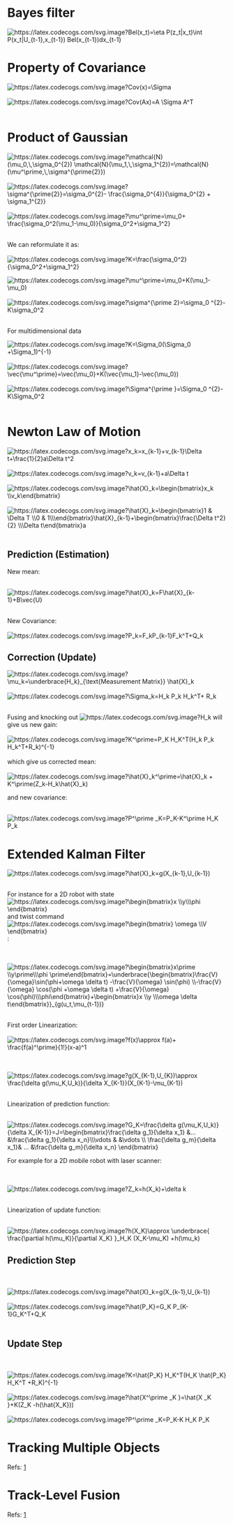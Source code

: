# Bayes filter
<img src="https://latex.codecogs.com/svg.image?Bel(x_t)=\eta&space;P(z_t|x_t)\int&space;P(x_t|U_{t-1},x_{t-1})&space;Bel(x_{t-1})dx_{t-1}" title="https://latex.codecogs.com/svg.image?Bel(x_t)=\eta P(z_t|x_t)\int P(x_t|U_{t-1},x_{t-1}) Bel(x_{t-1})dx_{t-1}" />


# Property of  Covariance

<img src="https://latex.codecogs.com/svg.image?Cov(x)=\Sigma&space;" title="https://latex.codecogs.com/svg.image?Cov(x)=\Sigma " />
<br/>
<br/>
<img src="https://latex.codecogs.com/svg.image?Cov(Ax)=A&space;\Sigma&space;A^T&space;" title="https://latex.codecogs.com/svg.image?Cov(Ax)=A \Sigma A^T " />

<br/>
<br/>

# Product of Gaussian

<img src="https://latex.codecogs.com/svg.image?\mathcal{N}(\mu_0,\,\sigma_0^{2})&space;\mathcal{N}(\mu_1,\,\sigma_1^{2})=\mathcal{N}(\mu^\prime,\,\sigma^{\prime{2}})&space;" title="https://latex.codecogs.com/svg.image?\mathcal{N}(\mu_0,\,\sigma_0^{2}) \mathcal{N}(\mu_1,\,\sigma_1^{2})=\mathcal{N}(\mu^\prime,\,\sigma^{\prime{2}}) " />


<br/>
<br/>

<img src="https://latex.codecogs.com/svg.image?\sigma^{\prime{2}}=\sigma_0^{2}-&space;\frac{\sigma_0^{4}}{\sigma_0^{2}&space;&plus;&space;\sigma_1^{2}}&space;" title="https://latex.codecogs.com/svg.image?\sigma^{\prime{2}}=\sigma_0^{2}- \frac{\sigma_0^{4}}{\sigma_0^{2} + \sigma_1^{2}} " />

<br/>
<br/>
<img src="https://latex.codecogs.com/svg.image?\mu^\prime=\mu_0&plus;&space;\frac{\sigma_0^2(\mu_1-\mu_0)}{\sigma_0^2&plus;\sigma_1^2}" title="https://latex.codecogs.com/svg.image?\mu^\prime=\mu_0+ \frac{\sigma_0^2(\mu_1-\mu_0)}{\sigma_0^2+\sigma_1^2}" />

<br/>
<br/>


We can reformulate it as:
<br/>
<br/>
<img src="https://latex.codecogs.com/svg.image?K=\frac{\sigma_0^2}{\sigma_0^2&plus;\sigma_1^2}" title="https://latex.codecogs.com/svg.image?K=\frac{\sigma_0^2}{\sigma_0^2+\sigma_1^2}" />


<img src="https://latex.codecogs.com/svg.image?\mu^\prime=\mu_0&plus;K(\mu_1-\mu_0)" title="https://latex.codecogs.com/svg.image?\mu^\prime=\mu_0+K(\mu_1-\mu_0)" />
<br/>
<br/>
<img src="https://latex.codecogs.com/svg.image?\sigma^{\prime&space;2}=\sigma_0&space;^{2}-K\sigma_0^2" title="https://latex.codecogs.com/svg.image?\sigma^{\prime 2}=\sigma_0 ^{2}-K\sigma_0^2" />



<br/>
<br/>

For multidimensional data 



<img src="https://latex.codecogs.com/svg.image?K=\Sigma_0(\Sigma_0&space;&plus;\Sigma_1)^{-1}" title="https://latex.codecogs.com/svg.image?K=\Sigma_0(\Sigma_0 +\Sigma_1)^{-1}" />
<br/>
<br/>

<img src="https://latex.codecogs.com/svg.image?\vec{\mu^\prime}=\vec{\mu_0}&plus;K(\vec{\mu_1}-\vec{\mu_0})" title="https://latex.codecogs.com/svg.image?\vec{\mu^\prime}=\vec{\mu_0}+K(\vec{\mu_1}-\vec{\mu_0})" />

<br/>
<br/>







<img src="https://latex.codecogs.com/svg.image?\Sigma^{\prime&space;}=\Sigma_0&space;^{2}-K\Sigma_0^2" title="https://latex.codecogs.com/svg.image?\Sigma^{\prime }=\Sigma_0 ^{2}-K\Sigma_0^2" />

<br/>
<br/>


# Newton Law of Motion


<img src="https://latex.codecogs.com/svg.image?x_k=x_{k-1}&plus;v_{k-1}\Delta&space;t&plus;\frac{1}{2}a\Delta&space;t^2" title="https://latex.codecogs.com/svg.image?x_k=x_{k-1}+v_{k-1}\Delta t+\frac{1}{2}a\Delta t^2" />
<br/>
<br/>


<img src="https://latex.codecogs.com/svg.image?v_k=v_{k-1}&plus;a\Delta&space;t" title="https://latex.codecogs.com/svg.image?v_k=v_{k-1}+a\Delta t" />

<br/>
<br/>


<img src="https://latex.codecogs.com/svg.image?\hat{X}_k=\begin{bmatrix}x_k&space;\\v_k\end{bmatrix}" title="https://latex.codecogs.com/svg.image?\hat{X}_k=\begin{bmatrix}x_k \\v_k\end{bmatrix}" />

<br/>
<br/>



<img src="https://latex.codecogs.com/svg.image?\hat{X}_k=\begin{bmatrix}1&space;&&space;\Delta&space;T&space;\\0&space;&&space;&space;1\\\end{bmatrix}\hat{X}_{k-1}&plus;\begin{bmatrix}\frac{\Delta&space;t^2}{2}&space;\\\Delta&space;t\end{bmatrix}a" title="https://latex.codecogs.com/svg.image?\hat{X}_k=\begin{bmatrix}1 & \Delta T \\0 & 1\\\end{bmatrix}\hat{X}_{k-1}+\begin{bmatrix}\frac{\Delta t^2}{2} \\\Delta t\end{bmatrix}a" />
<br/>
<br/>

## Prediction (Estimation)

New mean: 
<br/>
<br/>




<img src="https://latex.codecogs.com/svg.image?\hat{X}_k=F\hat{X}_{k-1}&plus;B\vec{U}" title="https://latex.codecogs.com/svg.image?\hat{X}_k=F\hat{X}_{k-1}+B\vec{U}" />
<br/>
<br/>

New Covariance:
<br/>
<br/>
<img src="https://latex.codecogs.com/svg.image?P_k=F_kP_{k-1}F_k^T&plus;Q_k" title="https://latex.codecogs.com/svg.image?P_k=F_kP_{k-1}F_k^T+Q_k" />


## Correction (Update)

<img src="https://latex.codecogs.com/svg.image?\mu_k=\underbrace{H_k}_{\text{Measurement&space;Matrix}}&space;\hat{X}_k" title="https://latex.codecogs.com/svg.image?\mu_k=\underbrace{H_k}_{\text{Measurement Matrix}} \hat{X}_k" />
<br/>
<br/>

<img src="https://latex.codecogs.com/svg.image?\Sigma_k=H_k&space;P_k&space;H_k^T&plus;&space;R_k" title="https://latex.codecogs.com/svg.image?\Sigma_k=H_k P_k H_k^T+ R_k" />

<br/>
<br/>

Fusing and knocking out <img src="https://latex.codecogs.com/svg.image?H_k" title="https://latex.codecogs.com/svg.image?H_k" /> will give us new gain:
<br/>
<br/>
<img src="https://latex.codecogs.com/svg.image?K^\prime=P_K&space;H_K^T(H_k&space;P_k&space;H_k^T&plus;R_k)^{-1}" title="https://latex.codecogs.com/svg.image?K^\prime=P_K H_K^T(H_k P_k H_k^T+R_k)^{-1}" />
<br/>
<br/>
which give us corrected mean:
<br/>
<br/>
<img src="https://latex.codecogs.com/svg.image?\hat{X}_k^\prime=\hat{X}_k&space;&plus;&space;K^\prime(Z_k-H_k\hat{X}_k)" title="https://latex.codecogs.com/svg.image?\hat{X}_k^\prime=\hat{X}_k + K^\prime(Z_k-H_k\hat{X}_k)" />


and new covariance:
<br/>
<br/>


<img src="https://latex.codecogs.com/svg.image?P^\prime&space;_K=P_K-K^\prime&space;H_K&space;P_k" title="https://latex.codecogs.com/svg.image?P^\prime _K=P_K-K^\prime H_K P_k" />

# Extended Kalman Filter


<img src="https://latex.codecogs.com/svg.image?\hat{X}_k=g(X_{k-1},U_{k-1})" title="https://latex.codecogs.com/svg.image?\hat{X}_k=g(X_{k-1},U_{k-1})" />

<br/>
<br/>


For instance for a 2D robot with state <img src="https://latex.codecogs.com/svg.image?\begin{bmatrix}x&space;\\y\\\phi&space;\end{bmatrix}" title="https://latex.codecogs.com/svg.image?\begin{bmatrix}x \\y\\\phi \end{bmatrix}" /> and twist command <img src="https://latex.codecogs.com/svg.image?\begin{bmatrix}&space;\omega&space;\\V&space;\end{bmatrix}" title="https://latex.codecogs.com/svg.image?\begin{bmatrix} \omega \\V \end{bmatrix}" /> :


<br/>
<br/>



<img src="https://latex.codecogs.com/svg.image?\begin{bmatrix}x\prime&space;\\y\prime\\\phi&space;\prime\end{bmatrix}=\underbrace{\begin{bmatrix}\frac{V}{\omega}\sin(\phi&plus;\omega&space;\delta&space;t)&space;&space;&space;-\frac{V}{\omega}&space;\sin(\phi)&space;&space;\\-\frac{V}{\omega}&space;\cos(\phi&space;&plus;\omega&space;\delta&space;t)&space;&space;&plus;\frac{V}{\omega}&space;\cos(\phi)\\\phi\end{bmatrix}&plus;\begin{bmatrix}x&space;&space;\\y&space;\\\omega&space;\delta&space;t\end{bmatrix}}_{g(u_t,\mu_{t-1})}&space;" title="https://latex.codecogs.com/svg.image?\begin{bmatrix}x\prime \\y\prime\\\phi \prime\end{bmatrix}=\underbrace{\begin{bmatrix}\frac{V}{\omega}\sin(\phi+\omega \delta t) -\frac{V}{\omega} \sin(\phi) \\-\frac{V}{\omega} \cos(\phi +\omega \delta t) +\frac{V}{\omega} \cos(\phi)\\\phi\end{bmatrix}+\begin{bmatrix}x \\y \\\omega \delta t\end{bmatrix}}_{g(u_t,\mu_{t-1})} " />

<br/>
<br/>

First order Linearization:
<br/>
<br/>
<img src="https://latex.codecogs.com/svg.image?f(x)\approx&space;f(a)&plus;&space;\frac{f(a)^\prime}{1!}(x-a)^1" title="https://latex.codecogs.com/svg.image?f(x)\approx f(a)+ \frac{f(a)^\prime}{1!}(x-a)^1" />

<br/>
<br/>

<img src="https://latex.codecogs.com/svg.image?g(X_{K-1},U_{K})\approx&space;&space;\frac{\delta&space;g(\mu_K,U_k)}{\delta&space;X_{K-1}}(X_{K-1}-\mu_{K-1})" title="https://latex.codecogs.com/svg.image?g(X_{K-1},U_{K})\approx \frac{\delta g(\mu_K,U_k)}{\delta X_{K-1}}(X_{K-1}-\mu_{K-1})" />


<br/>
<br/>

Linearization of prediction function:
<br/>
<br/>
 
<img src="https://latex.codecogs.com/svg.image?G_K=\frac{\delta&space;g(\mu_K,U_k)}{\delta&space;X_{K-1}}=J=\begin{bmatrix}\frac{\delta&space;g_1}{\delta&space;x_1}&space;&space;&...&space;&space;&\frac{\delta&space;g_1}{\delta&space;x_n}\\\vdots&space;&space;&&space;&\vdots&space;\\&space;&space;\frac{\delta&space;g_m}{\delta&space;x_1}&&space;...&space;&\frac{\delta&space;g_m}{\delta&space;x_n}&space;&space;\end{bmatrix}" title="https://latex.codecogs.com/svg.image?G_K=\frac{\delta g(\mu_K,U_k)}{\delta X_{K-1}}=J=\begin{bmatrix}\frac{\delta g_1}{\delta x_1} &... &\frac{\delta g_1}{\delta x_n}\\\vdots & &\vdots \\ \frac{\delta g_m}{\delta x_1}& ... &\frac{\delta g_m}{\delta x_n} \end{bmatrix}" />

For example for a 2D mobile robot with laser scanner:

<br/>
<br/>


<img src="https://latex.codecogs.com/svg.image?Z_k=h(X_k)&plus;\delta&space;k" title="https://latex.codecogs.com/svg.image?Z_k=h(X_k)+\delta k" />



<br/>
<br/>


Linearization of update function:
<br/>
<br/>

<img src="https://latex.codecogs.com/svg.image?h(X_K)\approx&space;\underbrace{&space;\frac{\partial&space;h(\mu_K)}{\partial&space;X_K}&space;}_H_K&space;(X_K-\mu_K)&space;&plus;h(\mu_k)&space;" title="https://latex.codecogs.com/svg.image?h(X_K)\approx \underbrace{ \frac{\partial h(\mu_K)}{\partial X_K} }_H_K (X_K-\mu_K) +h(\mu_k) " />



## Prediction Step
<br/>
<br/>
<img src="https://latex.codecogs.com/svg.image?\hat{X}_k=g(X_{k-1},U_{k-1})" title="https://latex.codecogs.com/svg.image?\hat{X}_k=g(X_{k-1},U_{k-1})" />

<br/>
<br/>


<img src="https://latex.codecogs.com/svg.image?\hat{P_K}=G_K&space;P_{K-1}G_K^T&plus;Q_K" title="https://latex.codecogs.com/svg.image?\hat{P_K}=G_K P_{K-1}G_K^T+Q_K" />
<br/>
<br/>

## Update Step
<br/>
<br/>
<img src="https://latex.codecogs.com/svg.image?K=\hat{P_K}&space;H_K^T(H_K&space;\hat{P_K}&space;H_K^T&space;&plus;R_K)^{-1}" title="https://latex.codecogs.com/svg.image?K=\hat{P_K} H_K^T(H_K \hat{P_K} H_K^T +R_K)^{-1}" />

<br/>
<br/>


<img src="https://latex.codecogs.com/svg.image?\hat{X^\prime&space;_K&space;}=\hat{X&space;_K&space;}&plus;K(Z_K&space;-h(\hat{X_K}))" title="https://latex.codecogs.com/svg.image?\hat{X^\prime _K }=\hat{X _K }+K(Z_K -h(\hat{X_K}))" />

<br/>
<br/>

<img src="https://latex.codecogs.com/svg.image?P^\prime&space;_K=P_K-K&space;H_K&space;P_K" title="https://latex.codecogs.com/svg.image?P^\prime _K=P_K-K H_K P_K" />


# Tracking Multiple Objects

Refs: [1](https://www.youtube.com/watch?v=IIt1LHIHYc4)


# Track-Level Fusion

Refs: [1](https://www.youtube.com/watch?v=r0THmp0WxJI)
 

